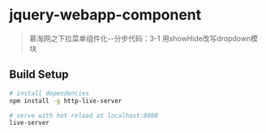 # jquery-webapp-component

> 慕淘网之下拉菜单组件化--分步代码：3-1 用showHide改写dropdown模块

## Build Setup

``` bash
# install dependencies
npm install -g http-live-server

# serve with hot reload at localhost:8080
live-server

```